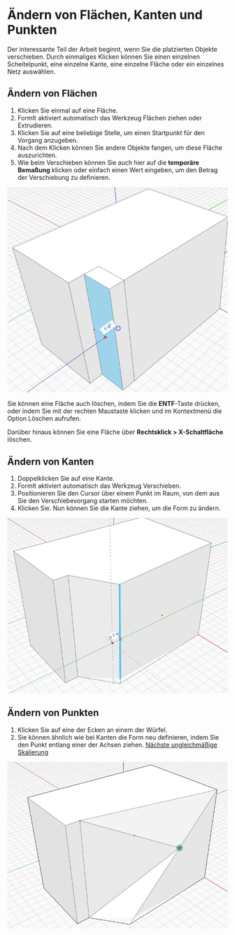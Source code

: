 # Ändern von Flächen, Kanten und Punkten

Der interessante Teil der Arbeit beginnt, wenn Sie die platzierten Objekte verschieben. Durch einmaliges Klicken können Sie einen einzelnen Scheitelpunkt, eine einzelne Kante, eine einzelne Fläche oder ein einzelnes Netz auswählen.

## Ändern von Flächen

1. Klicken Sie einmal auf eine Fläche.
2. FormIt aktiviert automatisch das Werkzeug Flächen ziehen oder Extrudieren.
3. Klicken Sie auf eine beliebige Stelle, um einen Startpunkt für den Vorgang anzugeben.
4. Nach dem Klicken können Sie andere Objekte fangen, um diese Fläche auszurichten.
5. Wie beim Verschieben können Sie auch hier auf die **temporäre Bemaßung** klicken oder einfach einen Wert eingeben, um den Betrag der Verschiebung zu definieren.

![](../.gitbook/assets/modify.png)

Sie können eine Fläche auch löschen, indem Sie die **ENTF**-Taste drücken, oder indem Sie mit der rechten Maustaste klicken und im Kontextmenü die Option Löschen aufrufen.

Darüber hinaus können Sie eine Fläche über **Rechtsklick > X-Schaltfläche** löschen.

## Ändern von Kanten

1. Doppelklicken Sie auf eine Kante.
2. FormIt aktiviert automatisch das Werkzeug Verschieben.
3. Positionieren Sie den Cursor über einem Punkt im Raum, von dem aus Sie den Verschiebevorgang starten möchten.
4. Klicken Sie. Nun können Sie die Kante ziehen, um die Form zu ändern.

![](../.gitbook/assets/modify2.png)

## Ändern von Punkten

1. Klicken Sie auf eine der Ecken an einem der Würfel.
2. Sie können ähnlich wie bei Kanten die Form neu definieren, indem Sie den Punkt entlang einer der Achsen ziehen. [Nächste ungleichmäßige Skalierung](non-uniform-scale.md)

![](<../.gitbook/assets/modify3 (1) (1).png>)
